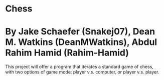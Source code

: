 # Chess
# By Jake Schaefer (Snakej07), Dean M. Watkins (DeanMWatkins), Abdul Rahim Hamid (Rahim-Hamid)
This project will offer a program that iterates a standard game of chess, with two options of game mode: player v.s. computer, or player v.s. player.
